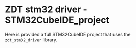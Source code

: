 # ZDT stm32 driver - STM32CubeIDE_project

Here is provided a full STM32CubeIDE project that uses the `zdt_stm32_driver` library.
